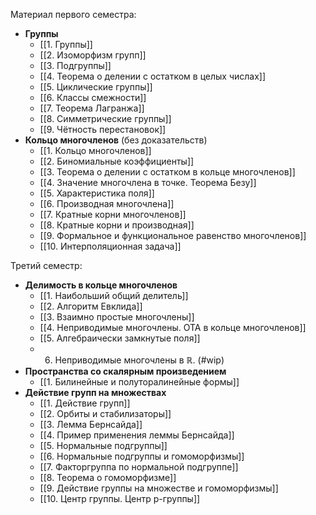 Материал первого семестра:
- **Группы**
	- [[1. Группы]]
	- [[2. Изоморфизм групп]]
	- [[3. Подгруппы]]
	- [[4. Теорема о делении с остатком в целых числах]]
	- [[5. Циклические группы]]
	- [[6. Классы смежности]]
	- [[7. Теорема Лагранжа]]
	- [[8. Симметрические группы]]
	- [[9. Чётность перестановок]]
- **Кольцо многочленов** (без доказательств)
	- [[1. Кольцо многочленов]]
	- [[2. Биномиальные коэффициенты]]
	- [[3. Теорема о делении с остатком в кольце многочленов]]
	- [[4. Значение многочлена в точке. Теорема Безу]]
	- [[5. Характеристика поля]]
	- [[6. Производная многочлена]]
	- [[7. Кратные корни многочленов]]
	- [[8. Кратные корни и производная]]
	- [[9. Формальное и функциональное равенство многочленов]]
	- [[10. Интерполяционная задача]]

Третий семестр:
- **Делимость в кольце многочленов**
	- [[1. Наибольший общий делитель]]
	- [[2. Алгоритм Евклида]]
	- [[3. Взаимно простые многочлены]]
	- [[4. Неприводимые многочлены. ОТА в кольце многочленов]]
	- [[5. Алгебраически замкнутые поля]]
	- 6. Неприводимые многочлены в $\mathbb{R}$. (#wip)
- **Пространства со скалярным произведением**
	- [[1. Билинейные и полуторалинейные формы]]
- **Действие групп на множествах**
	- [[1. Действие групп]]
	- [[2. Орбиты и стабилизаторы]]
	- [[3. Лемма Бернсайда]]
	- [[4. Пример применения леммы Бернсайда]]
	- [[5. Нормальные подгруппы]]
	- [[6. Нормальные подгруппы и гомоморфизмы]]
	- [[7. Факторгруппа по нормальной подгруппе]]
	- [[8. Теорема о гомоморфизме]]
	- [[9. Действие группы на множестве и гомоморфизмы]]
	- [[10. Центр группы. Центр p-группы]]

